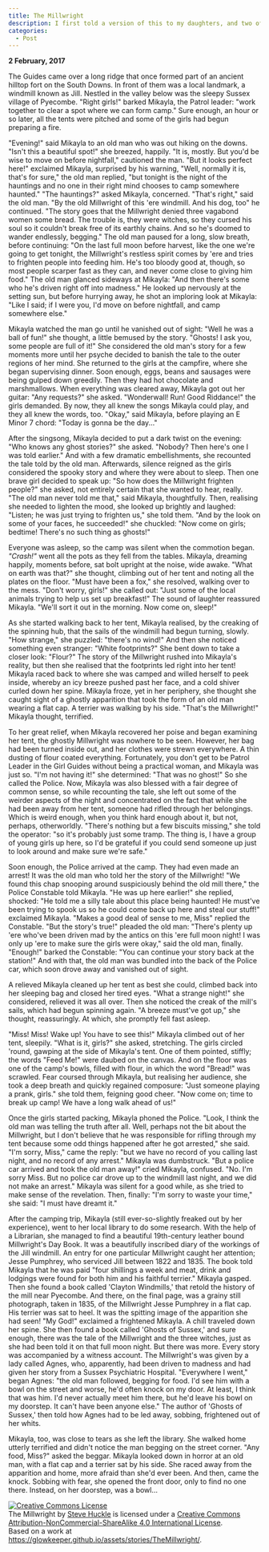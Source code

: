 ```yaml
---
title: The Millwright
description: I first told a version of this to my daughters, and two of their friends, over candlelight at a sleepover one night. And then I refined it in time for WWF's 2017 Earth Hour, an annual event where it has become a tradition for us to tell spooky stories
categories:
  - Post
---
```

**2 February, 2017**

The Guides came over a long ridge that once formed part of an ancient hilltop fort on the South Downs. In front of them was a local landmark, a windmill known as Jill. Nestled in the valley below was the sleepy Sussex village of Pyecombe. "Right girls!" barked  Mikayla, the Patrol leader: "work together to clear a spot where we can form camp." Sure enough, an hour or so later, all the tents were pitched and some of the girls had begun preparing a fire.

"Evening!" said Mikayla to an old man who was out hiking on the downs. "Isn't this a beautiful spot!" she breezed, happily. "It is, mostly. But you'd be wise to move on before nightfall," cautioned the man. "But it looks perfect here!"  exclaimed Mikayla, surprised by his warning, "Well, normally it is, that's for sure," the old man replied, "but tonight is the night of the hauntings and no one in their right mind chooses to camp somewhere haunted." "The hauntings?" asked Mikayla, concerned. "That's right," said the old man. "By the old Millwright of this 'ere windmill. And his dog, too" he continued. "The story goes that the Millwright denied three vagabond women some bread. The trouble is, they were witches, so they cursed his soul so it couldn't break free of its earthly chains. And so he's doomed to wander endlessly, begging." The old man paused for a long, slow breath, before continuing: "On the last full moon before harvest, like the one we're going to get tonight, the Millwright's restless spirit comes by 'ere and tries to frighten people into feeding him. He's too bloody good at, though, so most people scarper fast as they can, and never come close to giving him food." The old man glanced sideways at Mikayla: "And then there's some who he's driven right off into madness." He looked up nervously at the setting sun, but before hurrying away, he shot an imploring look at Mikayla: "Like I said; if I were you, I'd move on before nightfall, and camp somewhere else."

Mikayla watched the man go until he vanished out of sight: "Well he was a ball of fun!" she thought, a little bemused by the story. "Ghosts! I ask you, some people are full of it!" She considered the old man's story for a few moments more until her psyche decided to banish the tale to the outer regions of her mind. She returned to the girls at the campfire, where she began supervising dinner. Soon enough, eggs, beans and sausages were being gulped down greedily. Then they had hot chocolate and marshmallows. When everything was cleared away, Mikayla got out her guitar: "Any requests?" she asked. "Wonderwall! Run! Good Riddance!" the girls demanded. By now, they all knew the songs Mikayla could play, and they all knew the words, too. "Okay," said Mikayla, before playing an E Minor 7 chord: "Today is gonna be the day..."

After the singsong, Mikayla decided to put a dark twist on the evening: "Who knows any ghost stories?" she asked. "Nobody? Then here's one I was told earlier." And with a few dramatic embellishments, she recounted the tale told by the old man. Afterwards, silence reigned as the girls considered the spooky story and where they were about to sleep. Then one brave girl decided to speak up: "So how does the Millwright frighten people?" she asked, not entirely certain that she wanted to hear, really. "The old man never told me that," said Mikayla, thoughtfully. Then, realising she needed to lighten the mood, she looked up brightly and laughed: "Listen; he was just trying to frighten us," she told them. "And by the look on some of your faces, he succeeded!" she chuckled: "Now come on girls; bedtime! There's no such thing as ghosts!"

Everyone was asleep, so the camp was silent when the commotion began. *"Crash!"* went all the pots as they fell from the tables. Mikayla, dreaming happily, moments before, sat bolt upright at the noise, wide awake. "What on earth was that?" she thought, climbing out of her tent and noting all the plates on the floor. "Must have been a fox," she resolved, walking over to the mess. "Don't worry, girls!" she called out: "Just some of the local animals trying to help us set up breakfast!" The sound of laughter reassured Mikayla. "We'll sort it out in the morning. Now come on, sleep!"

As she started walking back to her tent, Mikayla realised, by the creaking of the spinning hub, that the sails of the windmill had begun turning, slowly. "How strange," she puzzled: "there's no wind!" And then she noticed something even stranger: "White footprints?" She bent down to take a closer look: "Flour?" The story of the Millwright rushed into Mikayla's reality, but then she realised that the footprints led right into her tent! Mikayla raced back to where she was camped and willed herself to peek inside, whereby an icy breeze pushed past her face, and a cold shiver curled down her spine. Mikayla froze, yet in her periphery, she thought she caught sight of a ghostly apparition that took the form of an old man wearing a flat cap. A terrier was walking by his side. "That's the Millwright!" Mikayla thought, terrified.

To her great relief, when Mikayla recovered her poise and began examining her tent, the ghostly Millwright was nowhere to be seen. However, her bag had been turned inside out, and her clothes were strewn everywhere. A thin dusting of flour coated everything. Fortunately, you don't get to be Patrol Leader in the Girl Guides without being a practical woman, and Mikayla was just so. "I'm not having it!" she determined: "That was no ghost!" So she called the Police. Now, Mikayla was also blessed with a fair degree of common sense, so while recounting the tale, she left out some of the weirder aspects of the night and concentrated on the fact that while she had been away from her tent, someone had rifled through her belongings. Which is weird enough, when you think hard enough about it, but not, perhaps, otherworldly. "There's nothing but a few biscuits missing," she told the operator: "so it's probably just some tramp. The thing is, I have a group of young girls up here, so I'd be grateful if you could send someone up just to look around and make sure we're safe."

Soon enough, the Police arrived at the camp. They had even made an arrest! It was the old man who told her the story of the Millwright! "We found this chap snooping around suspiciously behind the old mill there," the Police Constable told Mikayla. "He was up here earlier!" she replied, shocked: "He told me a silly tale about this place being haunted! He must've been trying to spook us so he could come back up here and steal our stuff!" exclaimed Mikayla. "Makes a good deal of sense to me, Miss" replied the Constable. "But the story's true!" pleaded the old man: "There's plenty up 'ere who've been driven mad by the antics on this 'ere full moon night! I was only up 'ere to make sure the girls were okay," said the old man, finally. "Enough!" barked the Constable: "You can continue your story back at the station!" And with that, the old man was bundled into the back of the Police car, which soon drove away and vanished out of sight.

A relieved Mikayla cleaned up her tent as best she could, climbed back into her sleeping bag and closed her tired eyes. "What a strange night!" she considered, relieved it was all over. Then she noticed the creak of the mill's sails, which had begun spinning again. "A breeze must've got up," she thought, reassuringly. At which, she promptly fell fast asleep.

"Miss! Miss! Wake up! You have to see this!" Mikayla climbed out of her tent, sleepily. "What is it, girls?" she asked, stretching. The girls circled 'round, gawping at the side of Mikayla's tent. One of them pointed, stiffly; the words "Feed Me!" were daubed on the canvas. And on the floor was one of the camp's bowls, filled with flour, in which the word "Bread!" was scrawled. Fear coursed through Mikayla, but realising her audience, she took a deep breath and quickly regained composure: "Just someone playing a prank, girls." she told them, feigning good cheer. "Now come on; time to break up camp! We have a long walk ahead of us!"

Once the girls started packing, Mikayla phoned the Police. "Look, I think the old man was telling the truth after all. Well, perhaps not the bit about the Millwright, but I don't believe that he was responsible for rifling through my tent because some odd things happened after he got arrested," she said. "I'm sorry, Miss," came the reply: "but we have no record of you calling last night, and no record of any arrest." Mikayla was dumbstruck. "But a police car arrived and took the old man away!" cried Mikayla, confused. "No. I'm sorry Miss. But no police car drove up to the windmill last night, and we did not make an arrest." Mikayla was silent for a good while, as she tried to make sense of the revelation. Then, finally: "I'm sorry to waste your time," she said: "I must have dreamt it."

After the camping trip, Mikayla (still ever-so-slightly freaked out by her experience), went to her local library to do some research. With the help of a Librarian, she managed to find a beautiful 19th-century leather bound Millwright's Day Book. It was a beautifully inscribed diary of the workings of the Jill windmill. An entry for one particular Millwright caught her attention; Jesse Pumphrey, who serviced Jill between 1822 and 1835. The book told Mikayla that he was paid "four shillings a week and meat, drink and lodgings were found for both him and his faithful terrier." Mikayla gasped. Then she found a book called 'Clayton Windmills,' that retold the history of the mill near Pyecombe. And there, on the final page, was a grainy still photograph, taken in 1835, of the Millwright Jesse Pumphrey in a flat cap. His terrier was sat to heel. It was the spitting image of the apparition she had seen! "My God!" exclaimed a frightened Mikayla. A chill traveled down her spine. She then found a book called 'Ghosts of Sussex,' and sure enough, there was the tale of the Millwright and the three witches, just as she had been told it on that full moon night. But there was more. Every story was accompanied by a witness account. The Millwright's was given by a lady called Agnes, who, apparently, had been driven to madness and had given her story from a Sussex Psychiatric Hospital. "Everywhere I went," began Agnes: "the old man followed, begging for food. I'd see him with a bowl on the street and worse, he'd often knock on my door. At least, I think that was him. I'd never actually meet him there, but he'd leave his bowl on my doorstep. It can't have been anyone else." The author of 'Ghosts of Sussex,' then told how Agnes had to be led away, sobbing, frightened out of her whits.

Mikayla, too, was close to tears as she left the library. She walked home utterly terrified and didn't notice the man begging on the street corner. "Any food, Miss?" asked the beggar. Mikayla looked down in horror at an old man, with a flat cap and a terrier sat by his side. She raced away from the apparition and home, more afraid than she'd ever been. And then, came the knock. Sobbing with fear, she opened the front door, only to find no one there. Instead, on her doorstep, was a bowl...

<a rel="license" href="http://creativecommons.org/licenses/by-nc-sa/4.0/"><img alt="Creative Commons License" style="border-width:0" src="https://i.creativecommons.org/l/by-nc-sa/4.0/88x31.png" /></a><br /><span xmlns:dct="http://purl.org/dc/terms/" href="http://purl.org/dc/dcmitype/Text" property="dct:title" rel="dct:type">The Millwright</span> by <a xmlns:cc="http://creativecommons.org/ns#" href="https://glowkeeper.github.io/" property="cc:attributionName" rel="cc:attributionURL">Steve Huckle</a> is licensed under a <a rel="license" href="http://creativecommons.org/licenses/by-nc-sa/4.0/">Creative Commons Attribution-NonCommercial-ShareAlike 4.0 International License</a>.<br />Based on a work at <a xmlns:dct="http://purl.org/dc/terms/" href="https://glowkeeper.github.io/assets/stories/TheMillwright/" rel="dct:source">https://glowkeeper.github.io/assets/stories/TheMillwright/</a>.
